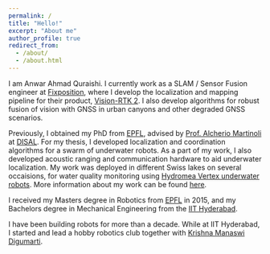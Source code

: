 ```yaml
---
permalink: /
title: "Hello!"
excerpt: "About me"
author_profile: true
redirect_from: 
  - /about/
  - /about.html
---
```


I am Anwar Ahmad Quraishi. I currently work as a SLAM / Sensor Fusion engineer at [Fixposition](https://www.fixposition.com/), where I develop the localization and mapping pipeline for their product, [Vision-RTK 2](https://www.fixposition.com/pages/our-product). I also develop algorithms for robust fusion of vision with GNSS in urban canyons and other degraded GNSS scenarios.

Previously, I obtained my PhD from [EPFL](https://www.epfl.ch/en/), advised by [Prof. Alcherio Martinoli](https://www.epfl.ch/labs/disal/people/team/alcheriomartinoli/) at [DISAL](https://www.epfl.ch/labs/disal/). For my thesis, I developed localization and coordination algorithms for a swarm of underwater robots. As a part of my work, I also developed acoustic ranging and communication hardware to aid underwater localization. My work was deployed in different Swiss lakes on several occaisions, for water quality monitoring using [Hydromea Vertex underwater robots](https://www.hydromea.com/vertex-autonomous-underwater-swarm). More information about my work can be found [here](https://www.epfl.ch/labs/disal/research/auvdistributedsensing/).

I received my Masters degree in Robotics from [EPFL](https://www.epfl.ch/en/) in 2015, and my Bachelors degree in Mechanical Engineering from the [IIT Hyderabad](https://www.iith.ac.in/). 

I have been building robots for more than a decade. While at IIT Hyderabad, I started and lead a hobby robotics club together with [Krishna Manaswi Digumarti](https://krishnamanaswid.github.io/). 
